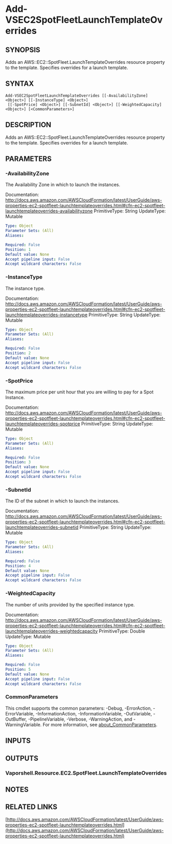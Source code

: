 # Add-VSEC2SpotFleetLaunchTemplateOverrides

## SYNOPSIS
Adds an AWS::EC2::SpotFleet.LaunchTemplateOverrides resource property to the template.
Specifies overrides for a launch template.

## SYNTAX

```
Add-VSEC2SpotFleetLaunchTemplateOverrides [[-AvailabilityZone] <Object>] [[-InstanceType] <Object>]
 [[-SpotPrice] <Object>] [[-SubnetId] <Object>] [[-WeightedCapacity] <Object>] [<CommonParameters>]
```

## DESCRIPTION
Adds an AWS::EC2::SpotFleet.LaunchTemplateOverrides resource property to the template.
Specifies overrides for a launch template.

## PARAMETERS

### -AvailabilityZone
The Availability Zone in which to launch the instances.

Documentation: http://docs.aws.amazon.com/AWSCloudFormation/latest/UserGuide/aws-properties-ec2-spotfleet-launchtemplateoverrides.html#cfn-ec2-spotfleet-launchtemplateoverrides-availabilityzone
PrimitiveType: String
UpdateType: Mutable

```yaml
Type: Object
Parameter Sets: (All)
Aliases:

Required: False
Position: 1
Default value: None
Accept pipeline input: False
Accept wildcard characters: False
```

### -InstanceType
The instance type.

Documentation: http://docs.aws.amazon.com/AWSCloudFormation/latest/UserGuide/aws-properties-ec2-spotfleet-launchtemplateoverrides.html#cfn-ec2-spotfleet-launchtemplateoverrides-instancetype
PrimitiveType: String
UpdateType: Mutable

```yaml
Type: Object
Parameter Sets: (All)
Aliases:

Required: False
Position: 2
Default value: None
Accept pipeline input: False
Accept wildcard characters: False
```

### -SpotPrice
The maximum price per unit hour that you are willing to pay for a Spot Instance.

Documentation: http://docs.aws.amazon.com/AWSCloudFormation/latest/UserGuide/aws-properties-ec2-spotfleet-launchtemplateoverrides.html#cfn-ec2-spotfleet-launchtemplateoverrides-spotprice
PrimitiveType: String
UpdateType: Mutable

```yaml
Type: Object
Parameter Sets: (All)
Aliases:

Required: False
Position: 3
Default value: None
Accept pipeline input: False
Accept wildcard characters: False
```

### -SubnetId
The ID of the subnet in which to launch the instances.

Documentation: http://docs.aws.amazon.com/AWSCloudFormation/latest/UserGuide/aws-properties-ec2-spotfleet-launchtemplateoverrides.html#cfn-ec2-spotfleet-launchtemplateoverrides-subnetid
PrimitiveType: String
UpdateType: Mutable

```yaml
Type: Object
Parameter Sets: (All)
Aliases:

Required: False
Position: 4
Default value: None
Accept pipeline input: False
Accept wildcard characters: False
```

### -WeightedCapacity
The number of units provided by the specified instance type.

Documentation: http://docs.aws.amazon.com/AWSCloudFormation/latest/UserGuide/aws-properties-ec2-spotfleet-launchtemplateoverrides.html#cfn-ec2-spotfleet-launchtemplateoverrides-weightedcapacity
PrimitiveType: Double
UpdateType: Mutable

```yaml
Type: Object
Parameter Sets: (All)
Aliases:

Required: False
Position: 5
Default value: None
Accept pipeline input: False
Accept wildcard characters: False
```

### CommonParameters
This cmdlet supports the common parameters: -Debug, -ErrorAction, -ErrorVariable, -InformationAction, -InformationVariable, -OutVariable, -OutBuffer, -PipelineVariable, -Verbose, -WarningAction, and -WarningVariable. For more information, see [about_CommonParameters](http://go.microsoft.com/fwlink/?LinkID=113216).

## INPUTS

## OUTPUTS

### Vaporshell.Resource.EC2.SpotFleet.LaunchTemplateOverrides
## NOTES

## RELATED LINKS

[http://docs.aws.amazon.com/AWSCloudFormation/latest/UserGuide/aws-properties-ec2-spotfleet-launchtemplateoverrides.html](http://docs.aws.amazon.com/AWSCloudFormation/latest/UserGuide/aws-properties-ec2-spotfleet-launchtemplateoverrides.html)

